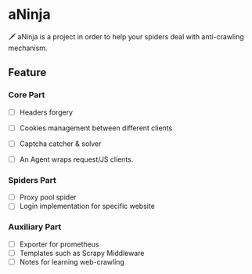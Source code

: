 # aNinja
🗡️ aNinja is a project in order to help your spiders deal with anti-crawling mechanism.

## Feature

### Core Part

- [ ] Headers forgery
- [ ] Cookies management between different clients
- [ ] Captcha catcher & solver
- [ ] An Agent wraps request/JS clients.


### Spiders Part

- [ ] Proxy pool spider
- [ ] Login implementation for specific website

### Auxiliary Part

- [ ] Exporter for prometheus
- [ ] Templates such as Scrapy Middleware
- [ ] Notes for learning web-crawling